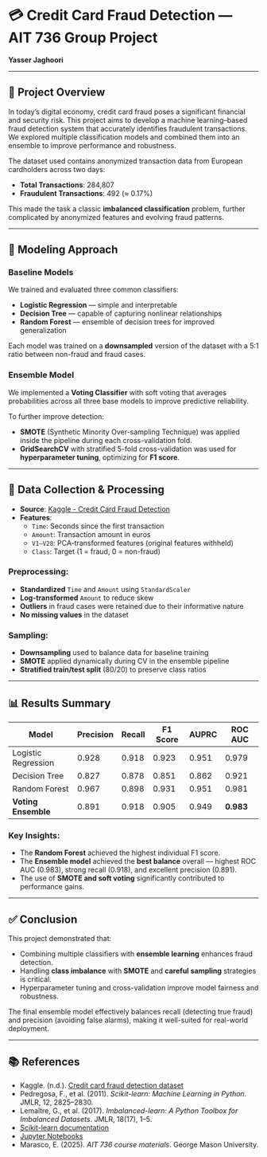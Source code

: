 # 💳 Credit Card Fraud Detection — AIT 736 Group Project
**Yasser Jaghoori**  

---

## 📌 Project Overview

In today’s digital economy, credit card fraud poses a significant financial and security risk. This project aims to develop a machine learning–based fraud detection system that accurately identifies fraudulent transactions. We explored multiple classification models and combined them into an ensemble to improve performance and robustness.

The dataset used contains anonymized transaction data from European cardholders across two days:  
- **Total Transactions**: 284,807  
- **Fraudulent Transactions**: 492 (≈ 0.17%)  

This made the task a classic **imbalanced classification** problem, further complicated by anonymized features and evolving fraud patterns.

---

## 🧠 Modeling Approach

### Baseline Models
We trained and evaluated three common classifiers:
- **Logistic Regression** — simple and interpretable
- **Decision Tree** — capable of capturing nonlinear relationships
- **Random Forest** — ensemble of decision trees for improved generalization

Each model was trained on a **downsampled** version of the dataset with a 5:1 ratio between non-fraud and fraud cases.

### Ensemble Model
We implemented a **Voting Classifier** with soft voting that averages probabilities across all three base models to improve predictive reliability.

To further improve detection:
- **SMOTE** (Synthetic Minority Over-sampling Technique) was applied inside the pipeline during each cross-validation fold.
- **GridSearchCV** with stratified 5-fold cross-validation was used for **hyperparameter tuning**, optimizing for **F1 score**.

---

## 🧼 Data Collection & Processing

- **Source**: [Kaggle - Credit Card Fraud Detection](https://www.kaggle.com/datasets/mlg-ulb/creditcardfraud)
- **Features**:
  - `Time`: Seconds since the first transaction
  - `Amount`: Transaction amount in euros
  - `V1–V28`: PCA-transformed features (original features withheld)
  - `Class`: Target (1 = fraud, 0 = non-fraud)

### Preprocessing:
- **Standardized** `Time` and `Amount` using `StandardScaler`
- **Log-transformed** `Amount` to reduce skew
- **Outliers** in fraud cases were retained due to their informative nature
- **No missing values** in the dataset

### Sampling:
- **Downsampling** used to balance data for baseline training
- **SMOTE** applied dynamically during CV in the ensemble pipeline
- **Stratified train/test split** (80/20) to preserve class ratios

---

## 📊 Results Summary

| Model               | Precision | Recall | F1 Score | AUPRC | ROC AUC |
|---------------------|-----------|--------|----------|--------|---------|
| Logistic Regression | 0.928     | 0.918  | 0.923    | 0.951  | 0.979   |
| Decision Tree       | 0.827     | 0.878  | 0.851    | 0.862  | 0.921   |
| Random Forest       | 0.967     | 0.898  | 0.931    | 0.951  | 0.981   |
| **Voting Ensemble** | 0.891     | 0.918  | 0.905    | 0.949  | **0.983** |

### Key Insights:
- The **Random Forest** achieved the highest individual F1 score.
- The **Ensemble model** achieved the **best balance** overall — highest ROC AUC (0.983), strong recall (0.918), and excellent precision (0.891).
- The use of **SMOTE and soft voting** significantly contributed to performance gains.

---

## ✅ Conclusion

This project demonstrated that:
- Combining multiple classifiers with **ensemble learning** enhances fraud detection.
- Handling **class imbalance** with **SMOTE** and **careful sampling** strategies is critical.
- Hyperparameter tuning and cross-validation improve model fairness and robustness.

The final ensemble model effectively balances recall (detecting true fraud) and precision (avoiding false alarms), making it well-suited for real-world deployment.

---

## 📚 References

- Kaggle. (n.d.). [Credit card fraud detection dataset](https://www.kaggle.com/datasets/mlg-ulb/creditcardfraud)
- Pedregosa, F., et al. (2011). *Scikit-learn: Machine Learning in Python*. JMLR, 12, 2825–2830.
- Lemaître, G., et al. (2017). *Imbalanced-learn: A Python Toolbox for Imbalanced Datasets*. JMLR, 18(17), 1–5.
- [Scikit-learn documentation](https://scikit-learn.org/)
- [Jupyter Notebooks](https://jupyter.org/)
- Marasco, E. (2025). *AIT 736 course materials*. George Mason University.
